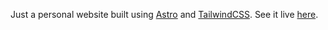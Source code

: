 Just a personal website built using [Astro](https://astro.build) and [TailwindCSS](https://tailwindcss.com). See it live [here](https://kacperwyczawski.github.io/).
